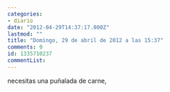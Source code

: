 ```yaml
---
categories:
- diario
date: "2012-04-29T14:37:17.000Z"
lastmod: ""
title: "Domingo, 29 de abril de 2012 a las 15:37"
comments: 0
id: 1335710237
commentList:
---
```


necesitas una puñalada de carne,
